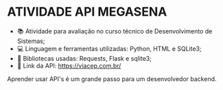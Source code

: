 <h1>ATIVIDADE API MEGASENA</h1>

- 📚 Atividade para avaliação no curso técnico de Desenvolvimento de Sistemas;
- 💻 Linguagem e ferramentas utilizadas: Python, HTML e SQLite3;
- 📂 Bibliotecas usadas: Requests, Flask e sqlite3;
- 📍 Link da API: https://viacep.com.br/

<p>Aprender usar API's é um grande passo para um desenvolvedor backend.</p>
